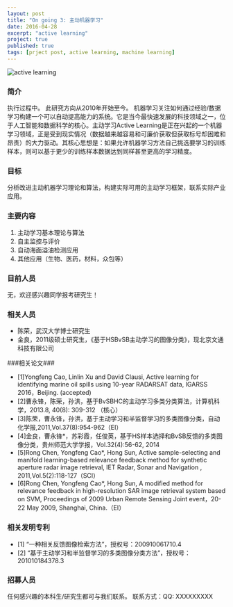 ```yaml
---
layout: post
title: "On going 3: 主动机器学习"
date: 2016-04-28
excerpt: "active learning"
project: true
published: true
tags: [prject post, active learning, machine learning]
---
```


![active learning](http://bighanksmallhank.github.io/_posts/ActiveLearning.png)


### 简介 ###

执行过程中。
此研究方向从2010年开始至今。
机器学习关注如何通过经验/数据学习构建一个可以自动提高能力的系统。它是当今最快速发展的科技领域之一，位于人工智能和数据科学的核心。主动学习Active Learning是正在兴起的一个机器学习领域，正是受到现实情况（数据越来越容易和可廉价获取但获取标号却困难和昂贵）的大力驱动。其核心思想是：如果允许机器学习方法自己挑选要学习的训练样本，则可以基于更少的训练样本数据达到同样甚至更高的学习精度。

### 目标 ###

分析改进主动机器学习理论和算法，构建实际可用的主动学习框架，联系实际产业应用。


### 主要内容 ###

1. 主动学习基本理论与算法
2. 自主监控与评价
3. 自动海面溢油检测应用
4. 其他应用（生物、医药，材料，众包等）

### 目前人员 ###

无，欢迎感兴趣同学报考研究生！


### 相关人员 ###

- 陈荣，武汉大学博士研究生
- 金良，2011级硕士研究生，《基于HSBvSB主动学习的图像分类》，现北京文通科技有限公司


###相关论文###

- [1]Yongfeng Cao, Linlin Xu and David Clausi, Active learning for identifying marine oil spills using 10-year RADARSAT data, IGARSS 2016，Beijing. (accepted)
- [2]曹永锋，陈荣，孙洪，基于BvSBHC的主动学习多类分类算法，计算机科学，2013.8, 40(8): 309-312 （核心）
- [3]陈荣，曹永锋，孙洪，基于主动学习和半监督学习的多类图像分类，自动化学报,2011,Vol.37(8):954-962（EI）
- [4]金良，曹永锋*，苏彩霞，任俊英，基于HS样本选择和BvSB反馈的多类图像分类，贵州师范大学学报，Vol.32(4):56-62, 2014
- [5]Rong Chen, Yongfeng Cao*, Hong Sun, Active sample-selecting and manifold learning-based relevance feedback method for synthetic aperture radar image retrieval, IET Radar, Sonar and Navigation , 2011,Vol.5(2):118-127（SCI）
- [6]Rong Chen, Yongfeng Cao*, Hong Sun, A modified method for relevance feedback in high-resolution SAR image retrieval system based on SVM, Proceedings of 2009 Urban Remote Sensing Joint event，20-22 May 2009, Shanghai, China.（EI）


### 相关发明专利 ###
- [1] “一种相关反馈图像检索方法”，授权号：200910061710.4
- [2] “基于主动学习和半监督学习的多类图像分类方法”，授权号：201010184378.3


### 招募人员 ###

任何感兴趣的本科生/研究生都可与我们联系。
联系方式：QQ: XXXXXXXXX